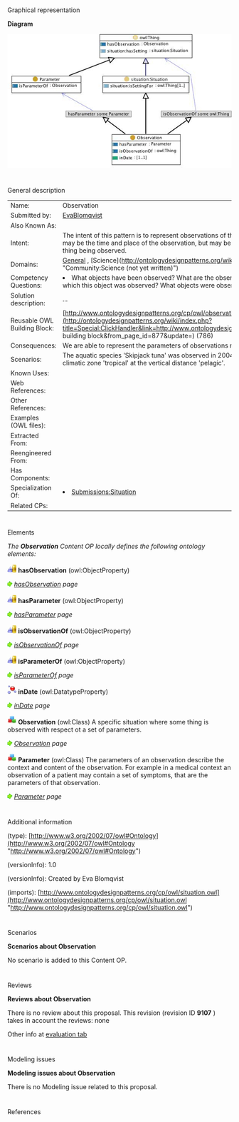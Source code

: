 # 

 Graphical representation



__Diagram__ 





[![Image:Observation.jpg](./Observation.jpg)](../Image/Observation.jpg.md "Image:Observation.jpg")





# 

 General description




|  |  |
| --- | --- |
|  Name:  |  Observation  |
|  Submitted by:  | [EvaBlomqvist](../User/EvaBlomqvist.md "User:EvaBlomqvist")  |
|  Also Known As:  |  |
|  Intent:  |  The intent of this pattern is to represent observations of things, under a set of parameters. Common parameters may be the time and place of the observation, but may be any feature that is observed concerning the specific thing being observed.  |
|  Domains:  | [General](../Community/General.md "Community:General")  , [Science](http://ontologydesignpatterns.org/wiki/Special:AddData/Domain Form/Community:Science "Community:Science (not yet written)")  |
|  Competency Questions:  | <li>       What objects have been observed? What are the observations of this object? What are the parameters under which this object was observed? What objects were observed under this parameter?      </li> |
|  Solution description:  |  ...  |
|  Reusable OWL Building Block:  | [http://www.ontologydesignpatterns.org/cp/owl/observation.owl](http://ontologydesignpatterns.org/wiki/index.php?title=Special:ClickHandler&link=http://www.ontologydesignpatterns.org/cp/owl/observation.owl&message=OWL building block&from_page_id=877&update=)  (786)  |
|  Consequences:  |  We are able to represent the parameters of observations made.  |
|  Scenarios:  |  The aquatic species 'Skipjack tuna' was observed in 2004 having the exploitation state 'fully exploited' in the climatic zone 'tropical' at the vertical distance 'pelagic'.  |
|  Known Uses:  |  |
|  Web References:  |  |
|  Other References:  |  |
|  Examples (OWL files):  |  |
|  Extracted From:  |  |
|  Reengineered From:  |  |
|  Has Components:  |  |
|  Specialization Of:  | <li><a href="../DescriptionAndSituation/DescriptionAndSituation.md" title="Submissions:Situation">        Submissions:Situation       </a></li> |
|  Related CPs:  |  |



  





# 

 Elements



_The
 __Observation__ 
 Content OP locally defines the following ontology elements:_ 





[![ObjectProperty](./20px-ObjectProperty.gif)](../Image/ObjectProperty.gif.md "ObjectProperty")
__hasObservation__ 
 (owl:ObjectProperty)
 
[![](./11px-ArrowRight.gif)](../Image/ArrowRight.gif.md "ArrowRight.gif")
_[hasObservation](./Observation/hasObservation.md "Submissions:Observation/hasObservation") 
 page_ 



[![ObjectProperty](./20px-ObjectProperty.gif)](../Image/ObjectProperty.gif.md "ObjectProperty")
__hasParameter__ 
 (owl:ObjectProperty)
 
[![](./11px-ArrowRight.gif)](../Image/ArrowRight.gif.md "ArrowRight.gif")
_[hasParameter](./Affordance/hasParameter.md "Submissions:Observation/hasParameter") 
 page_ 



[![ObjectProperty](./20px-ObjectProperty.gif)](../Image/ObjectProperty.gif.md "ObjectProperty")
__isObservationOf__ 
 (owl:ObjectProperty)
 
[![](./11px-ArrowRight.gif)](../Image/ArrowRight.gif.md "ArrowRight.gif")
_[isObservationOf](./Observation/isObservationOf.md "Submissions:Observation/isObservationOf") 
 page_ 



[![ObjectProperty](./20px-ObjectProperty.gif)](../Image/ObjectProperty.gif.md "ObjectProperty")
__isParameterOf__ 
 (owl:ObjectProperty)
 
[![](./11px-ArrowRight.gif)](../Image/ArrowRight.gif.md "ArrowRight.gif")
_[isParameterOf](./Observation/isParameterOf.md "Submissions:Observation/isParameterOf") 
 page_ 



[![DatatypeProperty](./20px-DatatypeProperty.gif)](../Image/DatatypeProperty.gif.md "DatatypeProperty")
__inDate__ 
 (owl:DatatypeProperty)
 
[![](./11px-ArrowRight.gif)](../Image/ArrowRight.gif.md "ArrowRight.gif")
_[inDate](./Observation/inDate.md "Submissions:Observation/inDate") 
 page_ 



[![Class](./20px-Class.gif)](../Image/Class.gif.md "Class")
__Observation__ 
 (owl:Class) A specific situation where some thing is observed with respect ot a set of parameters.
 
[![](./11px-ArrowRight.gif)](../Image/ArrowRight.gif.md "ArrowRight.gif")
_[Observation](../AquaticResourceObservation/AquaticResourceObservation.md "Submissions:Observation/Observation") 
 page_ 



[![Class](./20px-Class.gif)](../Image/Class.gif.md "Class")
__Parameter__ 
 (owl:Class) The parameters of an observation describe the context and content of the observation. For example in a medical context an observation of a patient may contain a set of symptoms, that are the parameters of that observation.
 
[![](./11px-ArrowRight.gif)](../Image/ArrowRight.gif.md "ArrowRight.gif")
_[Parameter](../Parameter/Parameter.md "Submissions:Observation/Parameter") 
 page_ 


# 

 Additional information



 (type):
 [http://www.w3.org/2002/07/owl#Ontology](http://www.w3.org/2002/07/owl#Ontology "http://www.w3.org/2002/07/owl#Ontology") 




 (versionInfo): 1.0
 



 (versionInfo): Created by Eva Blomqvist
 



 (imports):
 [http://www.ontologydesignpatterns.org/cp/owl/situation.owl](http://www.ontologydesignpatterns.org/cp/owl/situation.owl "http://www.ontologydesignpatterns.org/cp/owl/situation.owl") 




# 

 Scenarios




__Scenarios about Observation__ 


 No scenario is added to this Content OP.
 




# 

 Reviews




__Reviews about Observation__ 


 There is no review about this proposal.
This revision (revision ID
 __9107__ 
 ) takes in account the reviews: none
 



 Other info at
 [evaluation tab](http://ontologydesignpatterns.org/wiki/index.php?title=Submissions:Observation&action=evaluation "http://ontologydesignpatterns.org/wiki/index.php?title=Submissions:Observation&action=evaluation") 





  





# 

 Modeling issues




__Modeling issues about Observation__ 


 There is no Modeling issue related to this proposal.
 




  





# 

 References
